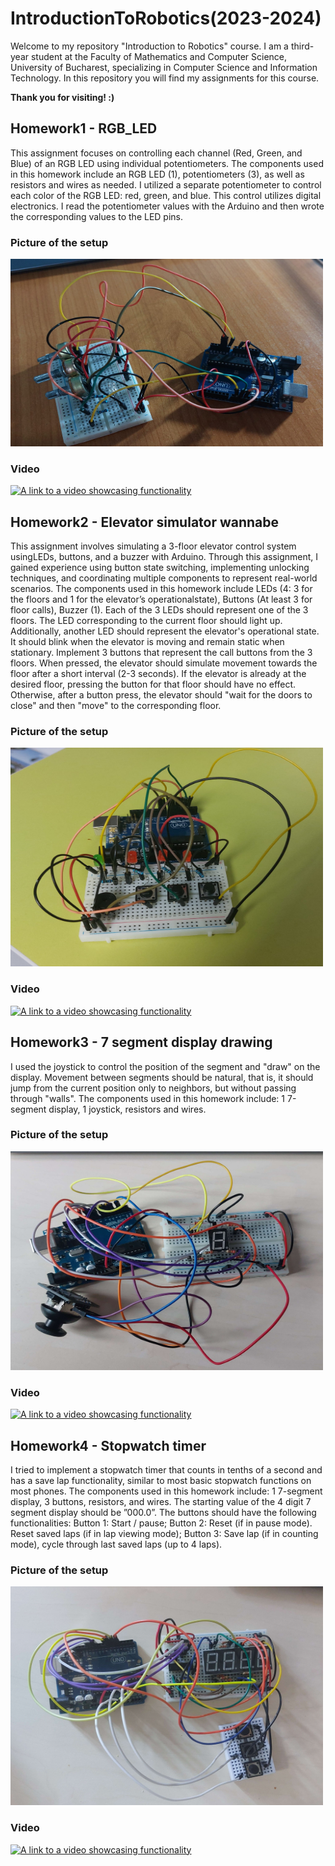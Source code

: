 # IntroductionToRobotics(2023-2024)

Welcome to my repository "Introduction to Robotics" course. I am a third-year student at the Faculty of Mathematics and Computer Science, University of Bucharest, specializing in Computer Science and Information Technology. In this repository you will find my assignments for this course.

**Thank you for visiting! :)**

## Homework1 - RGB_LED
This assignment focuses on controlling each channel (Red, Green, and Blue) of an RGB LED using individual potentiometers. The components used in this homework include an RGB LED (1), potentiometers (3), as well as resistors and wires as needed. I utilized a separate potentiometer to control each color of the RGB LED: red, green, and blue. This control utilizes digital electronics. I read the potentiometer values with the Arduino and then wrote the corresponding values to the LED pins.

### Picture of the setup
<img src="https://github.com/CristianaOD/IntroductionToRobotics/blob/main/Homeworks/WhatsApp%20Image%202023-10-21%20at%2021.38.51.jpeg?raw=true" alt="A photo of my setup" width="500" height="300">

### Video
[![A link to a video showcasing functionality ](https://youtu.be/S05PshwinNo)](https://consent.youtube.com/m?continue=https%3A%2F%2Fwww.youtube.com%2Fwatch%3Fv%3DS05PshwinNo%26ab_channel%3DDiana-CristianaOjoc%26cbrd%3D1&gl=RO&m=0&pc=yt&cm=4&hl=en&src=1)

## Homework2 - Elevator simulator wannabe
This  assignment  involves  simulating  a  3-floor  elevator  control  system  usingLEDs, buttons, and a buzzer with Arduino. Through this assignment, I gained experience using button state switching, implementing unlocking techniques, and coordinating multiple components to represent real-world scenarios. The components used in this homework include LEDs  (4:  3  for  the  floors  and  1  for  the  elevator’s  operationalstate), Buttons (At least 3 for floor calls), Buzzer (1). 
Each of the 3 LEDs should represent one of the 3 floors. The LED corresponding to the current floor should light up. Additionally, another LED should represent the elevator's operational state. It should blink when the elevator is moving and remain static when stationary. 
Implement 3 buttons that represent the call buttons from the 3 floors. When pressed, the elevator should simulate movement towards the floor after a short interval (2-3 seconds).
If the elevator is already at the desired floor, pressing the button for that floor should have no effect. Otherwise, after a button press, the elevator should "wait for the doors to close" and then "move" to the corresponding floor.

### Picture of the setup
<img src="https://github.com/CristianaOD/IntroductionToRobotics/blob/main/Homeworks/Elevator%20simulator%20wannabe.jpeg?raw=true" alt="A photo of my setup" width="500" height="350">

### Video
[![A link to a video showcasing functionality ](https://youtu.be/JMy4mJVvdsM?t=5)](https://www.youtube.com/watch?v=JMy4mJVvdsM&ab_channel=Diana-CristianaOjoc)

## Homework3 - 7 segment display drawing
I used the joystick to control the position of the segment and "draw" on the display. Movement between segments should be natural, that is, it should jump from the current position only to neighbors, but without passing through "walls". The components used in this homework include:  1  7-segment  display,  1  joystick,  resistors  and  wires. 

### Picture of the setup
<img src="https://github.com/CristianaOD/IntroductionToRobotics/blob/main/Homeworks/7segment%20display.jpg?raw=true" alt="A photo of my setup" width="500" height="350">

### Video
[![A link to a video showcasing functionality ](https://youtu.be/adp_y_hMdd4)](https://www.youtube.com/watch?v=adp_y_hMdd4&ab_channel=Diana-CristianaOjoc)

## Homework4 - Stopwatch timer
I tried to implement a stopwatch timer that counts in tenths of a second and has a save lap functionality, similar to most basic stopwatch functions on most phones. The components used in this homework include: 1 7-segment display, 3 buttons, resistors, and wires. The starting value of the 4 digit 7 segment display should be ”000.0”. The buttons should have the following functionalities: Button 1: Start / pause; Button 2: Reset (if in pause mode). Reset saved laps (if in lap
viewing mode); Button 3: Save lap (if in counting mode), cycle through last saved laps (up to 4 laps).

### Picture of the setup
<img src="https://github.com/CristianaOD/IntroductionToRobotics/blob/main/Homeworks/Stopwatch_timer.jpg?raw=true" alt="A photo of my setup" width="500" height="350">

### Video
[![A link to a video showcasing functionality ](https://youtu.be/9RFk5uDwGFI)](https://www.youtube.com/watch?v=9RFk5uDwGFI&ab_channel=Diana-CristianaOjoc)

